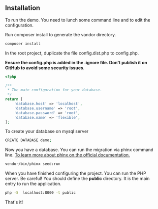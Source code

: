 ## Installation 

To run the demo. You need to lunch some command line and to edit the configuration.


Run composer install to generate the vandor directory.

````bash
composer install
````

In the root project, duplicate the file config.dist.php to config.php.

**Ensure the config.php is added in the .ignore file. 
Don't publish it on GitHub to avoid some security issues.**

````php
<?php

/**
 * The main configuration for your database.
 */
return [
    'database.host' => 'localhost',
    'database.username' => 'root',
    'database.password' => 'root',
    'database.name' => 'flexible',
];
````

To create your database on mysql server

````bash
CREATE DATABASE demo;
````

Now you have a database.
You can run the migration via phinx command line.
[To learn more about phinx on the official 
documentation.](https://book.cakephp.org/phinx/0/en/index.html)

````bash
vendor/bin/phinx seed:run
````


When you have finished configuring the project. You can run the PHP server.
Be careful!
You should define the **public** directory. It is the main entry to run the application.

````bash
php -S  localhost:8000 -t public
````   

That's it!